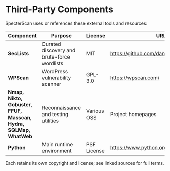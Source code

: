 # Third-Party Components

SpecterScan uses or references these external tools and resources:

| Component | Purpose | License | URL |
|------------|----------|----------|-----|
| **SecLists** | Curated discovery and brute-force wordlists | MIT | https://github.com/danielmiessler/SecLists |
| **WPScan** | WordPress vulnerability scanner | GPL-3.0 | https://wpscan.com/ |
| **Nmap, Nikto, Gobuster, FFUF, Masscan, Hydra, SQLMap, WhatWeb** | Reconnaissance and testing utilities | Various OSS | Project homepages |
| **Python** | Main runtime environment | PSF License | https://www.python.org |

Each retains its own copyright and license; see linked sources for full terms.

